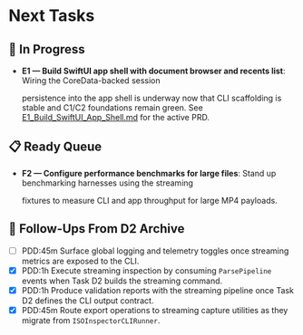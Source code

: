 # Next Tasks

## 🚧 In Progress

- **E1 — Build SwiftUI app shell with document browser and recents list**: Wiring the CoreData-backed session

  persistence into the app shell is underway now that CLI scaffolding is stable and C1/C2 foundations remain green. See
  [E1_Build_SwiftUI_App_Shell.md](./E1_Build_SwiftUI_App_Shell.md) for the active PRD.

## 📋 Ready Queue

- **F2 — Configure performance benchmarks for large files**: Stand up benchmarking harnesses using the streaming

  fixtures to measure CLI and app throughput for large MP4 payloads.

## 🔭 Follow-Ups From D2 Archive

- [ ] PDD:45m Surface global logging and telemetry toggles once streaming metrics are exposed to the CLI.
- [x] PDD:1h Execute streaming inspection by consuming `ParsePipeline` events when Task D2 builds the streaming command.
- [x] PDD:1h Produce validation reports with the streaming pipeline once Task D2 defines the CLI output contract.
- [x] PDD:45m Route export operations to streaming capture utilities as they migrate from `ISOInspectorCLIRunner`.
